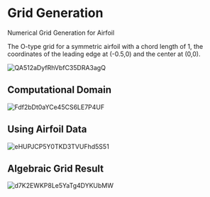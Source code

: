 # Grid Generation
Numerical Grid Generation for Airfoil

The O-type grid for a symmetric airfoil with a chord length of 1, the coordinates of the leading edge at (-0.5,0) and the center at (0,0).

![QA512aDyfRhVbfC35DRA3agQ](https://github.com/user-attachments/assets/00600e50-94a4-49b7-92f8-f27df8892a8f)

## Computational Domain

![Fdf2bDt0aYCe45CS6LE7P4UF](https://github.com/user-attachments/assets/6b5c18e7-4130-46c7-83de-5732e417cfe7)

## Using Airfoil Data

![eHUPJCP5Y0TKD3TVUFhd5S51](https://github.com/user-attachments/assets/f7842087-dc19-4861-aca1-dc6c753c8a27)

## Algebraic Grid Result

![d7K2EWKP8Le5YaTg4DYKUbMW](https://github.com/user-attachments/assets/23236675-e043-4da8-a36c-e18cf28635fa)
